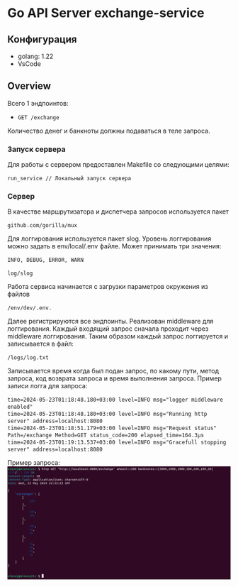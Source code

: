 # Go API Server exchange-service

## Конфигурация

- golang: 1.22
- VsCode

## Overview

Всего 1 эндпоинтов:

- `GET /exchange`

Количество денег и банкноты должны подаваться в теле запроса.


### Запуск сервера
Для работы с сервером предоставлен Makefile со следующими целями: 
```
run_service // Локальный запуск сервера
```

### Сервер

В качестве маршрутизатора и диспетчера запросов используется пакет 
```
github.com/gorilla/mux
```
Для логгирования используется пакет slog. Уровень логгирования можно задать в env/local/.env файле. Может принимать три значения:
```
INFO, DEBUG, ERROR, WARN
```
```
log/slog
```

Работа сервиса начинается с загрузки параметров окружения из файлов 
```
/env/dev/.env. 
```
Далее регистрируются все эндпоинты. Реализован middleware для логгирования.
Каждый входящий запрос сначала проходит через middleware логгирования.
Таким образом каждый запрос логгируется и записывается в файл:
```
/logs/log.txt
```
Записывается время когда был подан запрос, по какому пути, метод запроса, код возврата запроса и время выполнения запроса.
Пример записи логга для запроса:
```
time=2024-05-23T01:18:48.180+03:00 level=INFO msg="logger middleware enabled"
time=2024-05-23T01:18:48.180+03:00 level=INFO msg="Running http server" address=localhost:8080
time=2024-05-23T01:18:51.179+03:00 level=INFO msg="Request status" Path=/exchange Method=GET status_code=200 elapsed_time=164.3µs
time=2024-05-23T01:19:13.537+03:00 level=INFO msg="Gracefull stopping server" address=localhost:8080
```

Пример запроса:
![request](./assets/img.png)
